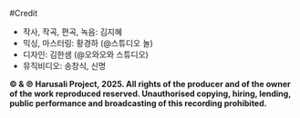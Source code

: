 #Credit

- 작사, 작곡, 편곡, 녹음: 김지혜
- 믹싱, 마스터링: 황경하 (@스튜디오 놀)
- 디자인: 김한샘 (@오와오와 스튜디오)
- 뮤직비디오: 송창식, 신명

**© & ℗ Harusali Project, 2025. All rights of the producer and of the owner of the work reproduced reserved. Unauthorised copying, hiring, lending, public performance and broadcasting of this recording prohibited.**